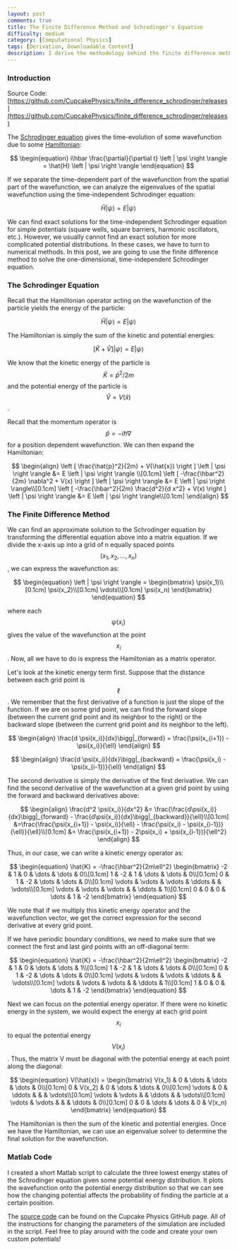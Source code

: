 ```yaml
---
layout: post
comments: true
title: The Finite Difference Method and Schrodinger's Equation
difficulty: medium
category: [Computational Physics]
tags: [Derivation, Downloadable Content]
description: I derive the methodology behind the finite difference method and then use it to solve the one-dimensional, time-independent Schrodinger equation.
---
```


### Introduction

Source Code: [https://github.com/CupcakePhysics/finite_difference_schrodinger/releases](https://github.com/CupcakePhysics/finite_difference_schrodinger/releases)

The [Schrodinger equation](http://en.wikipedia.org/wiki/Schr%C3%B6dinger_equation) gives the time-evolution of some wavefunction due to some [Hamiltonian](http://en.wikipedia.org/wiki/Hamiltonian_(quantum_mechanics)):

$$
\begin{equation}
i\hbar \frac{\partial}{\partial t} \left | \psi \right \rangle = \hat{H} \left | \psi \right \rangle
\end{equation}
$$

If we separate the time-dependent part of the wavefunction from the spatial part of the wavefunction, we can analyze the eigenvalues of the spatial wavefunction using the time-independent Schrodinger equation:

$$
\begin{equation}
\hat{H} \left | \psi \right \rangle = E \left | \psi \right \rangle
\end{equation}
$$

We can find exact solutions for the time-independent Schrodinger equation for simple potentials (square wells, square barriers, harmonic oscillators, etc.). However, we usually cannot find an exact solution for more complicated potential distributions. In these cases, we have to turn to numerical methods. In this post, we are going to use the finite difference method to solve the one-dimensional, time-independent Schrodinger equation.

### The Schrodinger Equation

Recall that the Hamiltonian operator acting on the wavefunction of the particle yields the energy of the particle:

$$
\begin{equation}
\hat{H} \left | \psi \right \rangle = E \left | \psi \right \rangle
\end{equation}
$$

The Hamiltonian is simply the sum of the kinetic and potential energies:

$$
\begin{equation}
\left [ \hat{K} + \hat{V} \right ] \left | \psi \right \rangle = E \left | \psi \right \rangle
\end{equation}
$$

We know that the kinetic energy of the particle is $$\hat{K} = \hat{p}^2/2m$$ and the potential energy of the particle is $$\hat{V} = V(\hat{x})$$.

Recall that the momentum operator is $$\hat{p} = -i\hbar \nabla$$ for a position dependent wavefunction. We can then expand the Hamiltonian:

$$
\begin{align}
\left [ \frac{\hat{p}^2}{2m} + V(\hat{x}) \right ] \left | \psi \right \rangle &= E \left | \psi \right \rangle \\[0.1cm]
\left [ -\frac{\hbar^2}{2m} \nabla^2 + V(x) \right ] \left | \psi \right \rangle &= E \left | \psi \right \rangle\\[0.1cm]
\left [ -\frac{\hbar^2}{2m} \frac{d^2}{d x^2} + V(x) \right ] \left | \psi \right \rangle &= E \left | \psi \right \rangle\\[0.1cm]
\end{align}
$$

### The Finite Difference Method

We can find an approximate solution to the Schrodinger equation by transforming the differential equation above into a matrix equation. If we divide the x-axis up into a grid of n equally spaced points $$(x_1, x_2, ..., x_n)$$, we can express the wavefunction as:

$$
\begin{equation}
\left | \psi \right \rangle =
\begin{bmatrix}
\psi(x_1)\\[0.1cm]
\psi(x_2)\\[0.1cm]
\vdots\\[0.1cm]
\psi(x_n)
\end{bmatrix}
\end{equation}
$$

where each $$\psi(x_i)$$ gives the value of the wavefunction at the point $$x_i$$. Now, all we have to do is express the Hamiltonian as a matrix operator.

Let's look at the kinetic energy term first. Suppose that the distance between each grid point is $$\ell$$. We remember that the first derivative of a function is just the slope of the function. If we are on some grid point, we can find the forward slope (between the current grid point and its neighbor to the right) or the backward slope (between the current grid point and its neighbor to the left).

$$
\begin{align}
\frac{d \psi(x_i)}{dx}\bigg|_{forward} = \frac{\psi(x_{i+1}) - \psi(x_i)}{\ell}
\end{align}
$$

$$
\begin{align}
\frac{d \psi(x_i)}{dx}\bigg|_{backward} = \frac{\psi(x_i) - \psi(x_{i-1})}{\ell}
\end{align}
$$

The second derivative is simply the derivative of the first derivative. We can find the second derivative of the wavefunction at a given grid point by using the forward and backward derivatives above:

$$
\begin{align}
\frac{d^2 \psi(x_i)}{dx^2} &= \frac{\frac{d\psi(x_i)}{dx}\bigg|_{forward} - \frac{d\psi(x_i)}{dx}\bigg|_{backward}}{\ell}\\[0.1cm]
&=\frac{\frac{\psi(x_{i+1}) - \psi(x_i)}{\ell} - \frac{\psi(x_i) - \psi(x_{i-1})}{\ell}}{\ell}\\[0.1cm]
&= \frac{\psi(x_{i+1}) - 2\psi(x_i) + \psi(x_{i-1})}{\ell^2}
\end{align}
$$

Thus, in our case, we can write a kinetic energy operator as:

$$
\begin{equation}
\hat{K} = -\frac{\hbar^2}{2m\ell^2}
\begin{bmatrix}
-2 & 1 & 0 & \dots & \dots & 0\\[0.1cm]
1 & -2 & 1 & \dots & \dots & 0\\[0.1cm]
0 & 1 & -2 & \dots & \dots & 0\\[0.1cm]
\vdots & \vdots & \vdots & \ddots & & \vdots\\[0.1cm]
\vdots & \vdots & \vdots & & \ddots & 1\\[0.1cm]
0 & 0 & 0 & \dots & 1 & -2
\end{bmatrix}
\end{equation}
$$

We note that if we multiply this kinetic energy operator and the wavefunction vector, we get the correct expression for the second derivative at every grid point.

If we have periodic boundary conditions, we need to make sure that we connect the first and last gird points with an off-diagonal term:

$$
\begin{equation}
\hat{K} = -\frac{\hbar^2}{2m\ell^2}
\begin{bmatrix}
-2 & 1 & 0 & \dots & \dots & 1\\[0.1cm]
1 & -2 & 1 & \dots & \dots & 0\\[0.1cm]
0 & 1 & -2 & \dots & \dots & 0\\[0.1cm]
\vdots & \vdots & \vdots & \ddots & & \vdots\\[0.1cm]
\vdots & \vdots & \vdots & & \ddots & 1\\[0.1cm]
1 & 0 & 0 & \dots & 1 & -2
\end{bmatrix}
\end{equation}
$$

Next we can focus on the potential energy operator. If there were no kinetic energy in the system, we would expect the energy at each grid point $$x_i$$ to equal the potential energy $$V(x_i)$$. Thus, the matrix V must be diagonal with the potential energy at each point along the diagonal:

$$
\begin{equation}
V(\hat{x}) =
\begin{bmatrix}
V(x_1) & 0 & \dots & \dots & \dots & 0\\[0.1cm]
0 & V(x_2) & 0 & \dots & \dots & 0\\[0.1cm]
\vdots & 0 & \ddots & & & \vdots\\[0.1cm]
\vdots & \vdots & & \ddots & & \vdots\\[0.1cm]
\vdots & \vdots & & & \ddots & 0\\[0.1cm]
0 & 0 & \dots & \dots & 0 & V(x_n)
\end{bmatrix}
\end{equation}
$$

The Hamiltonian is then the sum of the kinetic and potential energies. Once we have the Hamiltonian, we can use an eigenvalue solver to determine the final solution for the wavefunction.

### Matlab Code

I created a short Matlab script to calculate the three lowest energy states of the Schrodinger equation given some potential energy distribution. It plots the wavefunction onto the potential energy distribution so that we can see how the changing potential affects the probability of finding the particle at a certain position.

The [source code](https://github.com/CupcakePhysics/finite_difference_schrodinger/releases) can be found on the Cupcake Physics GitHub page. All of the instructions for changing the parameters of the simulation are included in the script. Feel free to play around with the code and create your own custom potentials!
